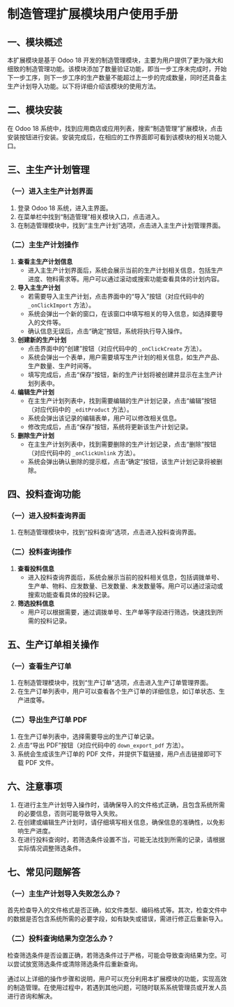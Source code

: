 # 制造管理扩展模块用户使用手册

## 一、模块概述
本扩展模块是基于 Odoo 18 开发的制造管理模块，主要为用户提供了更为强大和细致的制造管理功能。该模块添加了数量验证功能，即当一步工序未完成时，开始下一步工序，则下一步工序的生产数量不能超过上一步的完成数量，同时还具备主生产计划导入功能。以下将详细介绍该模块的使用方法。

## 二、模块安装
在 Odoo 18 系统中，找到应用商店或应用列表，搜索“制造管理”扩展模块，点击安装按钮进行安装。安装完成后，在相应的工作界面即可看到该模块的相关功能入口。

## 三、主生产计划管理
### （一）进入主生产计划界面
1. 登录 Odoo 18 系统，进入主界面。
2. 在菜单栏中找到“制造管理”相关模块入口，点击进入。
3. 在制造管理模块中，找到“主生产计划”选项，点击进入主生产计划管理界面。

### （二）主生产计划操作
1. **查看主生产计划信息**
   - 进入主生产计划界面后，系统会展示当前的生产计划相关信息，包括生产进度、物料需求等。用户可以通过滚动或搜索功能查看具体的计划内容。
2. **导入主生产计划**
   - 若需要导入主生产计划，点击界面中的“导入”按钮（对应代码中的 `_onClickImport` 方法）。
   - 系统会弹出一个新的窗口，在该窗口中填写相关的导入信息，如选择要导入的文件等。
   - 确认信息无误后，点击“确定”按钮，系统将执行导入操作。
3. **创建新的生产计划**
   - 点击界面中的“创建”按钮（对应代码中的 `_onClickCreate` 方法）。
   - 系统会弹出一个表单，用户需要填写生产计划的相关信息，如生产产品、生产数量、生产时间等。
   - 填写完成后，点击“保存”按钮，新的生产计划将被创建并显示在主生产计划列表中。
4. **编辑生产计划**
   - 在主生产计划列表中，找到需要编辑的生产计划记录，点击“编辑”按钮（对应代码中的 `_editProduct` 方法）。
   - 系统会弹出该记录的编辑表单，用户可以修改相关信息。
   - 修改完成后，点击“保存”按钮，系统将更新该生产计划记录。
5. **删除生产计划**
   - 在主生产计划列表中，找到需要删除的生产计划记录，点击“删除”按钮（对应代码中的 `_onClickUnlink` 方法）。
   - 系统会弹出确认删除的提示框，点击“确定”按钮，该生产计划记录将被删除。

## 四、投料查询功能
### （一）进入投料查询界面
1. 在制造管理模块中，找到“投料查询”选项，点击进入投料查询界面。

### （二）投料查询操作
1. **查看投料信息**
   - 进入投料查询界面后，系统会展示当前的投料相关信息，包括调拨单号、生产单、物料、应发数量、已发数量、未发数量等。用户可以通过滚动或搜索功能查看具体的投料记录。
2. **筛选投料信息**
   - 用户可以根据需要，通过调拨单号、生产单等字段进行筛选，快速找到所需的投料记录。

## 五、生产订单相关操作
### （一）查看生产订单
1. 在制造管理模块中，找到“生产订单”选项，点击进入生产订单管理界面。
2. 在生产订单列表中，用户可以查看各个生产订单的详细信息，如订单状态、生产进度等。

### （二）导出生产订单 PDF
1. 在生产订单列表中，选择需要导出的生产订单记录。
2. 点击“导出 PDF”按钮（对应代码中的 `down_export_pdf` 方法）。
3. 系统会生成该生产订单的 PDF 文件，并提供下载链接，用户点击链接即可下载 PDF 文件。

## 六、注意事项
1. 在进行主生产计划导入操作时，请确保导入的文件格式正确，且包含系统所需的必要信息，否则可能导致导入失败。
2. 在创建或编辑生产计划时，请仔细填写相关信息，确保信息的准确性，以免影响生产进度。
3. 在进行投料查询时，若筛选条件设置不当，可能无法找到所需的记录，请根据实际情况调整筛选条件。

## 七、常见问题解答
### （一）主生产计划导入失败怎么办？
首先检查导入的文件格式是否正确，如文件类型、编码格式等。其次，检查文件中的数据是否包含系统所需的必要字段，如有缺失或错误，需进行修正后重新导入。

### （二）投料查询结果为空怎么办？
检查筛选条件是否设置正确，若筛选条件过于严格，可能会导致查询结果为空。可以尝试放宽筛选条件或清除筛选条件后重新查询。

通过以上详细的操作步骤和说明，用户可以充分利用本扩展模块的功能，实现高效的制造管理。在使用过程中，若遇到其他问题，可随时联系系统管理员或开发人员进行咨询和解决。